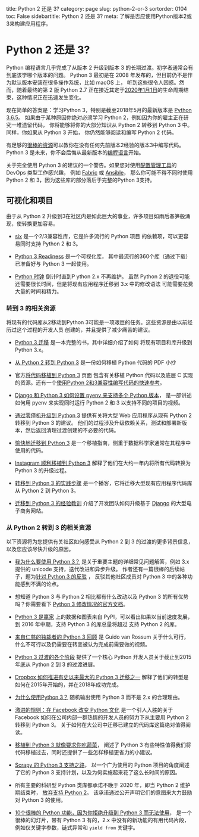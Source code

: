 title: Python 2 还是 3?
category: page
slug: python-2-or-3
sortorder: 0104
toc: False
sidebartitle: Python 2 还是 3?
meta: 了解是否应使用Python版本2或3来构建应用程序。


# Python 2 还是 3?

Python 编程语言几乎完成了从版本 2 升级到版本 3 的长期过渡。初学者通常会有到底该学哪个版本的问题。
Python 3 最初是在 2008 年发布的，但目前仍不是作为默认版本安装在很多操作系统，比如 macOS 上，
听到这些很令人困惑。然而，随着最终的第 2 版 Python 2.7 正在接近其定于[2020年1月1日](https://mail.python.org/pipermail/python-dev/2018-March/152348.html)的生命周期结束，这种情况正在迅速发生变化。

现在简单的答案是：学习Python 3，特别是截至2018年5月的最新版本是 [Python 3.6.5](https://www.python.org/downloads/)。 
如果由于某种原因你绝对必须学习 Python 2，例如因为你的雇主正在研究一堆遗留代码，
你将能够将你的大部分知识从 Python 2 转移到 Python 3 中。同样，你如果从 Python 3 开始，
你仍然能够阅读和编写 Python 2 代码。

有足够的[很棒的资源](/best-python-resources.html)可以教你在没有任何先前版本2经验的版本3中编写代码。
Python 3 是未来，你不会后悔从最新版本的[编程语言](/learning-programming.html)开始。

关于完全使用 Python 3 的建议的一个警告。如果您对使用[配置管理工具](/configuration-management.html)的 DevOps 类型工作感兴趣，
例如 [Fabric](http://www.fabfile.org/) 或 [Ansible](/ansible.html)，
那么你可能不得不同时使用 Python 2 和 3，因为这些库的部分落后于完整的Python 3支持。

## 可视化和项目

由于从 Python 2 升级到3在社区内是如此巨大的事业，许多项目如雨后春笋般涌现，使转换更加容易。

* [six](https://pythonhosted.org/six/) 是一个2/3兼容性库，它是许多流行的 Python 项目
  的依赖项，可以更容易同时支持 Python 2 和 3。

* [Python 3 Readiness](http://py3readiness.org/) 是一个可视化库，
  其中最流行的360个库（通过下载）已准备好与 Python 3 一起使用。

* [Python 时钟](https://pythonclock.org/) 倒计时直到P ython 2.x 不再维护。
  虽然 Python 2 的退役可能还需要很长时间，但是将现有应用程序迁移到 3.x 中的修改语法
  可能需要花费大量的时间和精力。

### 转到 3 的相关资源

将现有的代码库从2移动到Python 3可能是一项艰巨的任务。这些资源是由以前经历过这个过程的开发人员
创建的，并且提供了减少痛苦的建议。

* [Python 3 迁移](http://python3porting.com/) 是一本完整的书，其中详细介绍了如何
  将现有项目和库升级到Python 3.x。
  
* [从 Python 2 转到 Python 3](http://ptgmedia.pearsoncmg.com/imprint_downloads/informit/promotions/python/python2python3.pdf)
  是一份如何移植 Python 代码的 PDF 小抄

* 官方[将代码移植到 Python 3](https://wiki.python.org/moin/PortingToPy3k/) 页面
  包含有关移植 Python 代码以及底层 C 实现的资源。还有一个[使用Python 2和3兼容性编写代码的快速参考](https://wiki.python.org/moin/PortingToPy3k/BilingualQuickRef)。

* [Django 和 Python 3 如何设置 pyenv 来支持多个 Python 版本](https://godjango.com/96-django-and-python-3-how-to-setup-pyenv-for-multiple-pythons/)，
  是一部讲述如何用 pyenv 来实现同时运行 Python 2 和 3 以支持不同的项目的视频。

* [通过零停机升级到 Python 3](https://tech.yplanapp.com/2016/08/24/upgrading-to-python-3-with-zero-downtime/) 
  提供有关将大型 Web 应用程序从现有 Python 2 转移到 Python 3 的建议。
  他们的过程涉及升级依赖关系，测试和部署新版本，然后返回清理过渡创建的不必要的代码。

* [愉快地迁移到 Python 3](https://github.com/arogozhnikov/python3_with_pleasure) 
  是一个移植指南，侧重于数据科学家通常在其程序中使用的代码。

* [Instagram 顺利移植到 Python 3](https://thenewstack.io/instagram-makes-smooth-move-python-3/) 
  解释了他们在大约一年内将所有代码转换为 Python 3 的升级过程。

* [转移到 Python 3 的实践步骤](https://talkpython.fm/episodes/show/155/practical-steps-for-moving-to-python-3) 
  是一个播客，它将迁移大型现有应用程序代码库从 Python 2 到 Python 3。

* [迁移到 Python 3 的经验教训](https://able.bio/rhett/lessons-learned-from-migrating-to-python-3--27jsj82) 
  介绍了开发团队如何升级基于 [Django](/django.html) 的大型电子商务网站。

### 从 Python 2 转到 3 的相关资源

以下资源将为您提供有关社区如何感受从 Python 2 到 3 的过渡的更多背景信息，以及您应该尽快升级的原因。

* [我为什么要使用 Python 3？](https://eev.ee/blog/2016/07/31/python-faq-why-should-i-use-python-3/) 
  是关于重要主题的详细常见问题解答，例如 3.x 提供的 unicode 支持，迭代改进和异步升级。
  作者还有一篇很棒的后续帖子，题为[针对 Python 3 的反驳](https://eev.ee/blog/2016/11/23/a-rebuttal-for-python-3/) ，
  反驳其他社区成员对 Python 3 中的各种功能感到不满的论点。

* 想知道 Python 3 与 Python 2 相比都有什么改动以及 Python 3 的所有优势吗？你需要看下 
  [Python 3 修改情况的官方文档](https://docs.python.org/3/whatsnew/index.html)。

* [Python 3 是赢家](https://blogs.msdn.microsoft.com/pythonengineering/2016/03/08/python-3-is-winning/) 
  上的数据和图表来自 PyPI，可以看出如果以当前速度发展，到 2016 年中期，支持 Python 3 的库总量将超过 支持 Python 2 的库。

* [来自仁慈的独裁者的 Python 3 回顾](https://www.youtube.com/watch?v=Oiw23yfqQy8) 
  是 Guido van Rossum 关于什么可行，什么不可行以及仍需要在转变被认为完成前需要做的视频。

* [Python 3 过渡的各个阶段](http://www.snarky.ca/the-stages-of-the-python-3-transition) 
  提供了一个核心 Python 开发人员关于截止到2015年底从 Python 2 到 3 的过渡进展。

* [Dropbox 如何推进有史以来最大的 Python 3 迁移之一](https://blogs.dropbox.com/tech/2018/09/how-we-rolled-out-one-of-the-largest-python-3-migrations-ever/) 
  解释了他们的转型是如何在2015年开始的，并在2018年成功完成。

* [为什么使用Python 3？](http://whypy3.com/) 随机输出使用 Python 3 而不是 2.x 的合理理由。

* [激进的规则：在 Facebook 改变 Python 文化](https://www.youtube.com/watch?v=nRtp9NgtXiA) 
  是一个引人入胜的关于 Facebook 如何在公司内部一群热情的开发人员的努力下从主要用 Python 2 转移到 Python 3。
  关于如何在大公司中迁移已建立的代码库这篇绝对值得阅读。

* [移植到 Python 3 就像要求你吃蔬菜](http://nothingbutsnark.svbtle.com/porting-to-python-3-is-like-eating-your-vegetables)，
  阐述了 Python 3 有些特性值得我们将代码移植过去，同时还提供了一些怎样移植更省力的小建议。

* [Scrapy 的 Python 3 支持之路](http://blog.scrapinghub.com/2015/08/19/scrapy-on-the-road-to-python-3-support/)，
  以一个广为使用的 Python 项目的角度阐述了它的 Python 3 支持计划，以及为何实施起来花了这么长时间的原因。

* 所有主要的科研型 Python 类库都承诺不晚于 2020 年，即当 Python 2 维护期结束时，
  [放弃支持 Python 2](https://python3statement.github.io/)。
  该承诺通过公开声明它们的意图来大力鼓励对 Python 3 的使用。

* [10个很棒的 Python 功能，因为你拒绝升级到 Python 3 而无法使用](http://www.asmeurer.com/python3-presentation/slides.html)，
  是一个很棒的幻灯片，带有 Python 3 有的，2.x 中没有的新功能的有用代码片段，
  例如仅关键字参数，链式异常和 `yield from` 关键字。
